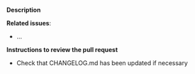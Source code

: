 **Description**

<!-- Description of PR -->

**Related issues**:

- ...

**Instructions to review the pull request**

- Check that CHANGELOG.md has been updated if necessary

<!--
Clone and verify
```
cd $(mktemp -d --tmpdir cudawrappers-XXXXXX)
git clone https://github.com/nlesc-recruit/cudawrappers .
git checkout <this-branch>
cmake -S . -B build
make -C build
make -C build format # Nothing should change
make -C build lint # linting is broken until we fix the issues (see #92)
```
-->

<!--
Review online.
-->
